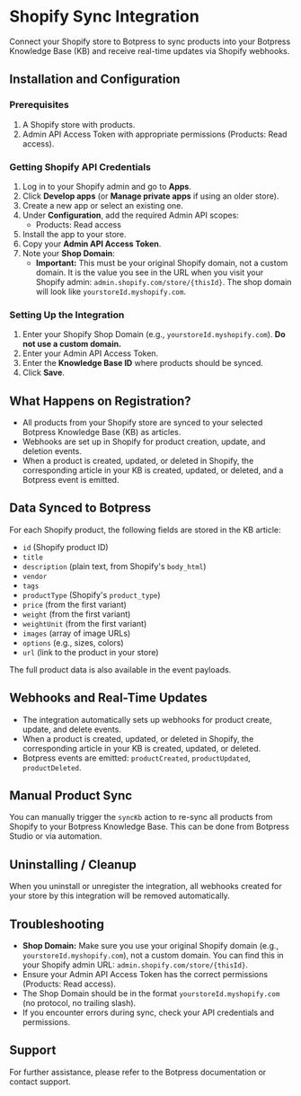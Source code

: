 # Shopify Sync Integration

Connect your Shopify store to Botpress to sync products into your Botpress Knowledge Base (KB) and receive real-time updates via Shopify webhooks.

## Installation and Configuration

### Prerequisites

1. A Shopify store with products.
2. Admin API Access Token with appropriate permissions (Products: Read access).

### Getting Shopify API Credentials

1. Log in to your Shopify admin and go to **Apps**.
2. Click **Develop apps** (or **Manage private apps** if using an older store).
3. Create a new app or select an existing one.
4. Under **Configuration**, add the required Admin API scopes:
   - Products: Read access
5. Install the app to your store.
6. Copy your **Admin API Access Token**.
7. Note your **Shop Domain**:
   - **Important:** This must be your original Shopify domain, not a custom domain. It is the value you see in the URL when you visit your Shopify admin: `admin.shopify.com/store/{thisId}`. The shop domain will look like `yourstoreId.myshopify.com`.

### Setting Up the Integration

1. Enter your Shopify Shop Domain (e.g., `yourstoreId.myshopify.com`). **Do not use a custom domain.**
2. Enter your Admin API Access Token.
3. Enter the **Knowledge Base ID** where products should be synced.
4. Click **Save**.

## What Happens on Registration?

- All products from your Shopify store are synced to your selected Botpress Knowledge Base (KB) as articles.
- Webhooks are set up in Shopify for product creation, update, and deletion events.
- When a product is created, updated, or deleted in Shopify, the corresponding article in your KB is created, updated, or deleted, and a Botpress event is emitted.

## Data Synced to Botpress

For each Shopify product, the following fields are stored in the KB article:

- `id` (Shopify product ID)
- `title`
- `description` (plain text, from Shopify's `body_html`)
- `vendor`
- `tags`
- `productType` (Shopify's `product_type`)
- `price` (from the first variant)
- `weight` (from the first variant)
- `weightUnit` (from the first variant)
- `images` (array of image URLs)
- `options` (e.g., sizes, colors)
- `url` (link to the product in your store)

The full product data is also available in the event payloads.

## Webhooks and Real-Time Updates

- The integration automatically sets up webhooks for product create, update, and delete events.
- When a product is created, updated, or deleted in Shopify, the corresponding article in your KB is created, updated, or deleted.
- Botpress events are emitted: `productCreated`, `productUpdated`, `productDeleted`.

## Manual Product Sync

You can manually trigger the `syncKb` action to re-sync all products from Shopify to your Botpress Knowledge Base. This can be done from Botpress Studio or via automation.

## Uninstalling / Cleanup

When you uninstall or unregister the integration, all webhooks created for your store by this integration will be removed automatically.

## Troubleshooting

- **Shop Domain:** Make sure you use your original Shopify domain (e.g., `yourstoreId.myshopify.com`), not a custom domain. You can find this in your Shopify admin URL: `admin.shopify.com/store/{thisId}`.
- Ensure your Admin API Access Token has the correct permissions (Products: Read access).
- The Shop Domain should be in the format `yourstoreId.myshopify.com` (no protocol, no trailing slash).
- If you encounter errors during sync, check your API credentials and permissions.

## Support

For further assistance, please refer to the Botpress documentation or contact support.
